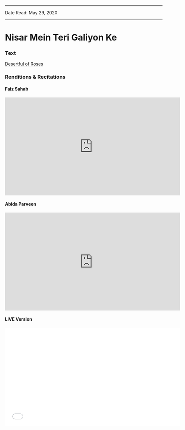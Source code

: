 ***
Date Read: May 29, 2020
***

# Nisar Mein Teri Galiyon Ke

### Text
[Desertful of Roses](http://www.columbia.edu/itc/mealac/pritchett/00urdu/3mod/kiernan_faiz/32_burymeunder.pdf)

### Renditions & Recitations

#### Faiz Sahab

<iframe width="560" height="315" src="https://www.youtube.com/embed/EJ6JNMKfwFM" title="YouTube video player" frameborder="0" allow="accelerometer; autoplay; clipboard-write; encrypted-media; gyroscope; picture-in-picture" allowfullscreen></iframe>

#### Abida Parveen

<iframe width="560" height="315" src="https://www.youtube.com/embed/lyOOXyv4ve0" title="YouTube video player" frameborder="0" allow="accelerometer; autoplay; clipboard-write; encrypted-media; gyroscope; picture-in-picture" allowfullscreen></iframe>

#### LIVE Version

<iframe width="560" height="315" src="﻿https://www.youtube.com/embed/b3T2LlgQC-w" title="YouTube video player" frameborder="0" allow="accelerometer; autoplay; clipboard-write; encrypted-media; gyroscope; picture-in-picture" allowfullscreen></iframe>

